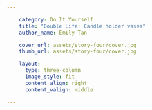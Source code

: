 ```yaml
---

    category: Do It Yourself
    title: "Double Life: Candle holder vases"
    author_name: Emily Tan

    cover_url: assets/story-four/cover.jpg
    thumb_url: assets/story-four/cover.jpg

    layout:
      type: three-column
      image_style: fit
      content_align: right
      content_valign: middle

---
```

